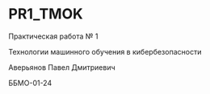 # PR1_TMOK
Практическая работа № 1

Технологии машинного обучения в кибербезопасности

Аверьянов Павел Дмитриевич

ББМО-01-24
